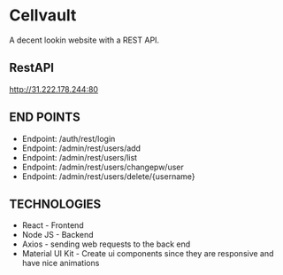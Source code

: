 # Cellvault
A decent lookin website with a REST API.

## RestAPI 
http://31.222.178.244:80


## END POINTS
* Endpoint: /auth/rest/login
* Endpoint: /admin/rest/users/add
* Endpoint: /admin/rest/users/list
* Endpoint: /admin/rest/users/changepw/user
* Endpoint: /admin/rest/users/delete/{username}

## TECHNOLOGIES
* React - Frontend
* Node JS - Backend
* Axios - sending web requests to the back end
* Material UI Kit -  Create ui components since they are responsive and have nice animations
